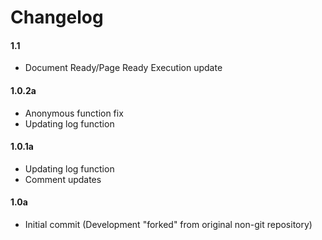 Changelog
=========

#### 1.1
- Document Ready/Page Ready Execution update

#### 1.0.2a
- Anonymous function fix
- Updating log function

#### 1.0.1a 
- Updating log function
- Comment updates

#### 1.0a
- Initial commit (Development "forked" from original non-git repository)
